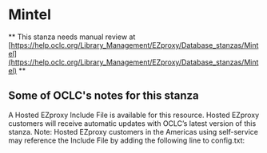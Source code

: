# Mintel
** This stanza needs manual review at [https://help.oclc.org/Library_Management/EZproxy/Database_stanzas/Mintel](https://help.oclc.org/Library_Management/EZproxy/Database_stanzas/Mintel) **

## Some of OCLC's notes for this stanza

A Hosted EZproxy Include File is available for this resource. Hosted EZproxy customers will receive automatic updates with OCLC&rsquo;s latest version of this stanza. Note: Hosted EZproxy customers in the Americas using self-service may reference the Include File by adding the following line to config.txt:

&nbsp;
